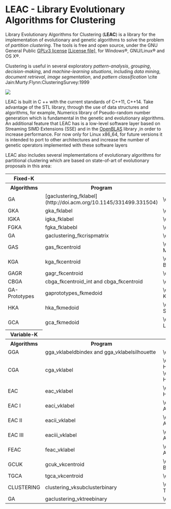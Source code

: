 # LEAC - Library Evolutionary Algorithms for Clustering

Library Evolutionary Algorithms for Clustering (**LEAC**) is a library for the implementation
of evolutionary and genetic algorithms to solve the problem of *partition clustering*.
The tools is free and open source, under the GNU General Public
[GPLv3 license](https://www.gnu.org/licenses/gpl-3.0.en.html) 
[\[License file\]](../../LICENSE),
for Windows&reg;, GNU/Linux&reg; and OS X&reg;.

Clustering is useful in several exploratory *pattern-analysis*,
*grouping*, *decision-making*, and *machine-learning situations*,
including *data mining*, *document retrieval*, *image segmentation*,
and *pattern classification*
\cite Jain:Murty:Flynn:ClusteringSurvey:1999

![](../master/doc/leac_cluster.svg)

LEAC is built in C ++ with the current standards of C++11, C++14.
Take advantage of the STL library, through the use of 
data structures and algorithms, for example,
Numerics library of Pseudo-random number generation which is 
fundamental in the genetic and evolutionary algorithms.
An additional feature that LEAC has is a low-level software layer
based on Streaming SIMD Extensions (SSE) and in the 
[OpenBLAS](http://www.openblas.net) library ,in order to
increase performance. For now only for Linux x86_64, for future
versions it is intended to port to other architectures and
increase the number of genetic operators implemented with
these software layers

LEAC also includes several implementations of evolutionary algorithms for
partitional clustering which are based on state-of-art of evolutionary
proposals in this area:

<table>
  <tr>
    <th>Fixed-K</th>
  </tr>
   <tr>
    <th>Algorithms</th>
    <th>Program</th>
    <th>Based on</th>
  </tr>
  <tr>
    <td>GA</td>
    <td>[gaclustering_fklabel](http://doi.acm.org/10.1145/331499.331504)</td>
    <td>\cite Murthy:Chowdhury:GAclustering:GA:1996</td>
  </tr>
  <tr>
    <td>GKA</td>
    <td>gka_fklabel</td>
    <td>\cite Krishna:Murty:GAClustering:GKA:1999</td>
  </tr>
  <tr>
    <td>IGKA</td>
    <td>igka_fklabel</td>
    <td>\cite Lu:etal:GAclusteringLabel:IGKA:2004</td>
  </tr>
  <tr>
    <td>FGKA</td>
    <td>fgka_fklabebl</td>
    <td>\cite Lu:etal:GAclusteringLabel:FGKA:2004</td>
  </tr>
  <tr>
    <td>GA</td>
    <td>gaclustering_fkcrispmatrix</td>
    <td>\cite Bezdek:etal:GAclustering:GA:1994</td>
  </tr>
  <tr>
    <td>GAS</td>
    <td>gas_fkcentroid</td>
    <td>\cite Maulik:Bandyopadhyay:GAclustering:GAS:2000</td>
  </tr>
  <tr>
    <td>KGA</td>
    <td>kga_fkcentroid</td>
    <td>\cite Bandyopadhyay:Maulik:GAclustering:KGA:2002</td>
  </tr>
  <tr>
    <td>GAGR</td>
    <td>gagr_fkcentroid</td>
    <td>\cite Chang:etal:GAclustering:GAGR:2009</td>
  </tr>
  <tr>
    <td>CBGA</td>
    <td>cbga_fkcentroid_int and cbga_fkcentroid</td>
    <td>\cite Franti:etal:GAclustering:gafranti:1997</td> 
  </tr>
  <tr>
    <td>GA-Prototypes</td>
    <td>gaprototypes_fkmedoid</td>
    <td>\cite Kuncheva:Bezdek:GAMedoid:GAPrototypes:1997</td>
  </tr>
  <tr>
    <td>HKA</td>
    <td>hka_fkmedoid</td>
    <td>\cite Sheng:Xiaohui:GAclusteringMedoid:HKA:2004</td>
  </tr>
  <tr>
    <td>GCA</td>
    <td>gca_fkmedoid</td>
    <td>\cite Lucasius:etal:GAclusteringMedoid:GCA:1993</td>
  </tr>
  <tr>
    <th>Variable-K</th>
  </tr>
  <tr>
    <th>Algorithms</th>
    <th>Program</th>
    <th>Based on</th>
  </tr>
  <tr>
    <td>GGA</td>
    <td>gga_vklabeldbindex and gga_vklabelsilhouette</td>
    <td>\cite Agustin:etal:GAclusteringVarK:GGA:2012</td>
  </tr>
   <tr>
    <td>CGA</td>
    <td>cga_vklabel</td>
    <td>\cite Hruschka:etal:GAclusteringLabelKVar:CGAII:2004 \cite Hruschka:etal:GAClusteringLabelKVar:EAC:2006</td>
  </tr>
  <tr>
    <td>EAC</td>
    <td>eac_vklabel</td>
    <td>\cite Hruschka:etal:GAClusteringLabelKVar:EAC:2006</td>
  </tr>
  <tr>
    <td>EAC I</td>
    <td>eaci_vklabel</td>
    <td>\cite Alves:etal:GAclusteringLabelKVar:FEAC:2006</td>
  </tr>
  <tr>
    <td>EAC II</td>
    <td>eacii_vklabel</td>
    <td>\cite Alves:etal:GAclusteringLabelKVar:FEAC:2006</td>
  </tr>
  <tr>
    <td>EAC III</td>
    <td>eaciii_vklabel</td>
    <td>\cite Alves:etal:GAclusteringLabelKVar:FEAC:2006</td>
  </tr>
  <tr>
    <td>FEAC</td>
    <td>feac_vklabel</td>
    <td>\cite Alves:etal:GAclusteringLabelKVar:FEAC:2006</td>
  </tr>
  <tr>
    <td>GCUK</td>
    <td>gcuk_vkcentroid</td>
    <td>\cite Bandyopadhyay:Maulik:GACVarK:GCUK:2002</td>
  </tr>
  <tr>
    <td>TGCA</td>
    <td>tgca_vkcentroid</td>
    <td>\cite He:Tan:GAclusteringVarK:TGCA:2012</td>
  </tr>
  <tr>
    <td>CLUSTERING</td>
    <td>clustering_vksubclusterbinary</td>
    <td>\cite Tseng:Yang:GAclusteringVarK:CLUSTERING:2001</td>
  </tr>
  <tr>
    <td>GA</td>
    <td>gaclustering_vktreebinary</td>
    <td>\cite Casillas:etal:GAclusteringVarK:GA:2003</td>
  </tr>
</table>

